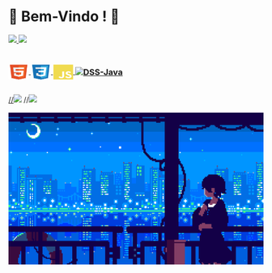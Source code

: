 # 🌃 Bem-Vindo ! 💙
<div style="display:inline_block">
<div>
  <a href="https://github.com/DSSfish">
  <img height="180em" src="https://github-readme-stats.vercel.app/api?username=DSSfish&show_icons=true&theme=prussian&include_all_commits=true&count_private=true&locale"/>
  <img height="180em" src="https://github-readme-stats.vercel.app/api/top-langs/?username=DSSfish&layout=compact&langs_count=7&theme=prussian"/>
</div>
  
<div><br>
  <h3 align="left">
    <!--Studdying:-->
    <img align="center" alt="DSS-HTML" height="30" width="40" src="https://raw.githubusercontent.com/devicons/devicon/master/icons/html5/html5-original.svg">
    <img align="center" alt="DSS-CSS" height="30" width="40" src="https://raw.githubusercontent.com/devicons/devicon/master/icons/css3/css3-original.svg">
    <img align="center" alt="DSS-Js" height="30" width="40" src="https://raw.githubusercontent.com/devicons/devicon/master/icons/javascript/javascript-plain.svg">
    <img align="center" alt="DSS-Java" height="30" width="40" src="https://cdn.jsdelivr.net/gh/devicons/devicon/icons/java/java-plain.svg" />
    <!--<h3>Planning to:
    <img align="center" alt="DSS-C++" height="30" width="40" src="https://cdn.jsdelivr.net/gh/devicons/devicon/icons/cplusplus/cplusplus-original.svg" /></h3>-->
  </h3>
  </div>
  
  ##
  
  <div>
    //<a href = "mailto:#@gmail.com"><img src="https://img.shields.io/badge/-Gmail-%23333?style=for-the-badge&logo=gmail&logoColor=white" target="_blank"></a>
    //<a href="https://www.linkedin.com/in/#" target="_blank"><img src="https://img.shields.io/badge/-LinkedIn-%230077B5?style=for-the-badge&logo=linkedin&logoColor=white" target="_blank"></a>
    </div>
  
  </div>
  
  
  
 <div align="center"><br>
 <img height="300px" alt="gif" src="blueCity2.gif">
 </div>
